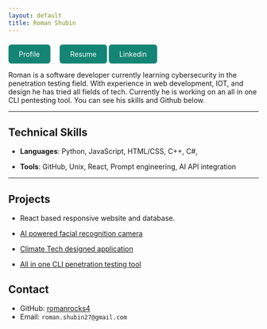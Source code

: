 ```yaml
--- 
layout: default
title: Roman Shubin
---
```


<div style="margin-top: 20px;">
  <a href="https://github.com/romanrocks4" style="display: inline-block; margin-right: 15px; padding: 10px 20px; border: 1px solid #ffffff50; border-radius: 6px; color: white; text-decoration: none; background-color: #148474;">
  Profile
  </a>
  <a href="https://github.com/romanrocks4/dae_6_month/blob/main/semester_2/DAE%20Resume.pdf" style="display: inline-block; padding: 10px 20px; border: 1px solid #ffffff50; border-radius: 6px; color: white; text-decoration: none; background-color: #148474;">
  Resume
  </a>
  <a href="https://www.linkedin.com/in/roman-shubin-0a0a48300/" style="display: inline-block; padding: 10px 20px; border: 1px solid #ffffff50; border-radius: 6px; color: white; text-decoration: none; background-color: #148474;">
  Linkedin
  </a>
</div>

Roman is a software developer currently learning cybersecurity in the penetration testing field. With experience in web development, IOT, and design he has tried all fields of tech. Currently he is working on an all in one CLI pentesting tool. You can see his skills and Github below.

---

## Technical Skills

- **Languages**: Python, JavaScript, HTML/CSS, C++, C#, 

- **Tools**: GitHub, Unix, React, Prompt engineering, AI API integration

---

## Projects

- React based responsive website and database.

- [AI powered facial recognition camera](https://github.com/romanrocks4/IOT-semester-2)

- [Climate Tech designed application ](https://github.com/romanrocks4/Climatetech)

- [All in one CLI penetration testing tool](https://github.com/romanrocks4/dae_6_month)


## Contact

- GitHub: [romanrocks4](https://github.com/romanrocks4)
- Email: `roman.shubin27@gmail.com`


